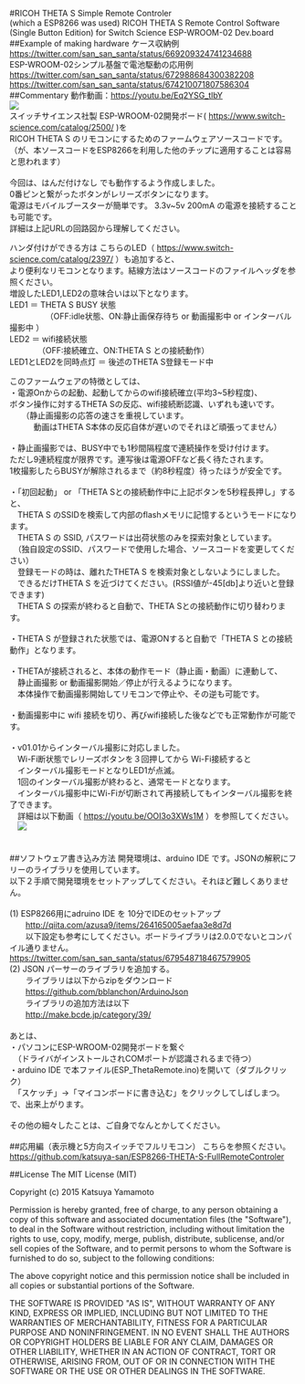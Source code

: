 #RICOH THETA S Simple Remote Controler <BR>(which a ESP8266 was used)
RICOH THETA S Remote Control Software (Single Button Edition) for Switch Science ESP-WROOM-02 Dev.board
##Example of making hardware
ケース収納例<BR>
https://twitter.com/san_san_santa/status/669209324741234688 <BR>
ESP-WROOM-02シンプル基盤で電池駆動の応用例<BR>
https://twitter.com/san_san_santa/status/672988684300382208<BR>
https://twitter.com/san_san_santa/status/674210071807586304<BR>
##Commentary
動作動画：https://youtu.be/Eq2YSG_tlbY<BR>
[![](http://img.youtube.com/vi/Eq2YSG_tlbY/0.jpg)](https://www.youtube.com/watch?v=Eq2YSG_tlbY)
<BR>
スイッチサイエンス社製 ESP-WROOM-02開発ボード( https://www.switch-science.com/catalog/2500/ )を<BR>
RICOH THETA S のリモコンにするためのファームウェアソースコードです。<BR>
（が、本ソースコードをESP8266を利用した他のチップに適用することは容易と思われます）<BR>
<BR>
今回は、はんだ付けなし でも動作するよう作成しました。<BR>
0番ピンと繋がったボタンがレリーズボタンになります。<BR>
電源はモバイルブースターが簡単です。 3.3v~5v 200mA の電源を接続することも可能です。<BR>
詳細は上記URLの回路図から理解してください。<BR>

ハンダ付けができる方は こちらのLED（ https://www.switch-science.com/catalog/2397/ ）も追加すると、<BR>
より便利なリモコンとなります。結線方法はソースコードのファイルヘッダを参照ください。<BR>
増設したLED1,LED2の意味合いは以下となります。<BR>
  LED1 ＝ THETA S BUSY 状態<BR>
  　　　　　（OFF:idle状態、ON:静止画保存待ち or 動画撮影中 or インターバル撮影中 ）<BR>
  LED2 ＝ wifi接続状態<BR>
  　　　　（OFF:接続確立、ON:THETA S との接続動作）<BR>
  LED1とLED2を同時点灯 ＝ 後述のTHETA S登録モード中<BR>

このファームウェアの特徴としては、<BR>
  ・電源Onからの起動、起動してからのwifi接続確立(平均3~5秒程度)、<BR>
    ボタン操作に対するTHETA Sの反応、wifi接続断認識、いずれも速いです。<BR>
　　（静止画撮影の応答の速さを重視しています。<BR>
　　　動画はTHETA S本体の反応自体が遅いのでそれほど頑張ってません）<BR>
<BR>
  ・静止画撮影では、BUSY中でも1秒間隔程度で連続操作を受け付けます。<BR>
    ただし9連続程度が限界です。連写後は電源OFFなど長く待たされます。<BR>
    1枚撮影したらBUSYが解除されるまで（約8秒程度）待ったほうが安全です。<BR>
<BR>
  ・「初回起動」 or 「THETA Sとの接続動作中に上記ボタンを5秒程長押し」すると、<BR>
  　THETA S のSSIDを検索して内部のflashメモリに記憶するというモードになります。<BR>
  　THETA S の SSID, パスワードは出荷状態のみを探索対象としています。<BR>
  　（独自設定のSSID、パスワードで使用した場合、ソースコードを変更してください）<BR>
  　登録モードの時は、離れたTHETA S を検索対象としないようにしました。<BR>
  　できるだけTHETA S を近づけてください。(RSSI値が-45[db]より近いと登録できます)<BR>
  　THETA S の探索が終わると自動で、THETA Sとの接続動作に切り替わります。<BR>
<BR>
  ・THETA S が登録された状態では、電源ONすると自動で「THETA S との接続動作」となります。<BR>
<BR>
  ・THETAが接続されると、本体の動作モード（静止画・動画）に連動して、<BR>
  　静止画撮影 or 動画撮影開始／停止が行えるようになります。<BR>
  　本体操作で動画撮影開始してリモコンで停止や、その逆も可能です。<BR>
<BR>
  ・動画撮影中に wifi 接続を切り、再びwifi接続した後などでも正常動作が可能です。<BR>
<BR>
  ・v01.01からインターバル撮影に対応しました。<BR>
  　Wi-Fi断状態でレリーズボタンを３回押してから Wi-Fi接続すると<BR>
  　インターバル撮影モードとなりLED1が点滅。<BR>
  　1回のインターバル撮影が終わると、通常モードとなります。<BR>
  　インターバル撮影中にWi-Fiが切断されて再接続してもインターバル撮影を終了できます。<BR>
  　詳細は以下動画（ https://youtu.be/OOI3o3XWs1M ）を参照してください。<BR>
  　[![](http://img.youtube.com/vi/OOI3o3XWs1M/0.jpg)](https://www.youtube.com/watch?v=OOI3o3XWs1M)
<BR>
<BR>
<BR>
##ソフトウェア書き込み方法
開発環境は、arduino IDE です。JSONの解釈にフリーのライブラリを使用しています。<BR>
以下２手順で開発環境をセットアップしてください。それほど難しくありません。<BR>
<BR>
  (1) ESP8266用にadruino IDE を 10分でIDEのセットアップ<BR>
  　　http://qiita.com/azusa9/items/264165005aefaa3e8d7d<BR>
  　　以下設定も参考にしてください。ボードライブラリは2.0.0でないとコンパイル通りません。
  　　https://twitter.com/san_san_santa/status/679548718467579905
<BR>
  (2) JSON パーサーのライブラリを追加する。<BR>
  　　ライブラリは以下からzipをダウンロード<BR>
  　　https://github.com/bblanchon/ArduinoJson<BR>
  　　ライブラリの追加方法は以下<BR>
  　　http://make.bcde.jp/category/39/<BR>
<BR>
あとは、<BR>
  ・パソコンにESP-WROOM-02開発ボードを繋ぐ<BR>
  　（ドライバがインストールされCOMポートが認識されるまで待つ）<BR>
  ・arduino IDE で本ファイル(ESP_ThetaRemote.ino)を開いて（ダブルクリック）<BR>
  　「スケッチ」→「マイコンボードに書き込む」をクリックしてしばしまつ。<BR>
で、出来上がります。<BR>
<BR>
その他の細々したことは、ご自身でなんとかしてください。<BR>
<BR>
##応用編（表示機と5方向スイッチでフルリモコン）
こちらを参照ください。
https://github.com/katsuya-san/ESP8266-THETA-S-FullRemoteControler

##License
The MIT License (MIT)

Copyright (c) 2015 Katsuya Yamamoto

Permission is hereby granted, free of charge, to any person obtaining a copy
of this software and associated documentation files (the "Software"), to deal
in the Software without restriction, including without limitation the rights
to use, copy, modify, merge, publish, distribute, sublicense, and/or sell
copies of the Software, and to permit persons to whom the Software is
furnished to do so, subject to the following conditions:

The above copyright notice and this permission notice shall be included in all
copies or substantial portions of the Software.

THE SOFTWARE IS PROVIDED "AS IS", WITHOUT WARRANTY OF ANY KIND, EXPRESS OR
IMPLIED, INCLUDING BUT NOT LIMITED TO THE WARRANTIES OF MERCHANTABILITY,
FITNESS FOR A PARTICULAR PURPOSE AND NONINFRINGEMENT. IN NO EVENT SHALL THE
AUTHORS OR COPYRIGHT HOLDERS BE LIABLE FOR ANY CLAIM, DAMAGES OR OTHER
LIABILITY, WHETHER IN AN ACTION OF CONTRACT, TORT OR OTHERWISE, ARISING FROM,
OUT OF OR IN CONNECTION WITH THE SOFTWARE OR THE USE OR OTHER DEALINGS IN THE
SOFTWARE.

